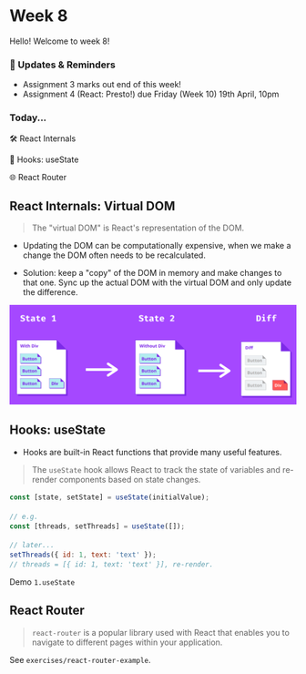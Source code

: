 # Week 8

Hello! Welcome to week 8!

### 📢 Updates & Reminders

- Assignment 3 marks out end of this week!
- Assignment 4 (React: Presto!) due Friday (Week 10) 19th April, 10pm

### Today...

🛠️ React Internals

🏹 Hooks: useState

🌐 React Router

## React Internals: Virtual DOM

> The "virtual DOM" is React's representation of the DOM.

- Updating the DOM can be computationally expensive, when we make a change the DOM often needs to be recalculated.

- Solution: keep a "copy" of the DOM in memory and make changes to that one. Sync up the actual DOM with the virtual DOM and only update the difference.

![virtual-dom](assets/dom.png)

## Hooks: useState

- Hooks are built-in React functions that provide many useful features.

> The `useState` hook allows React to track the state of variables and re-render components based on state changes.

```js
const [state, setState] = useState(initialValue);

// e.g.
const [threads, setThreads] = useState([]);

// later...
setThreads({ id: 1, text: 'text' });
// threads = [{ id: 1, text: 'text' }], re-render.
```

Demo `1.useState`

## React Router

> `react-router` is a popular library used with React that enables you to navigate to different pages within your application.

See `exercises/react-router-example`.

